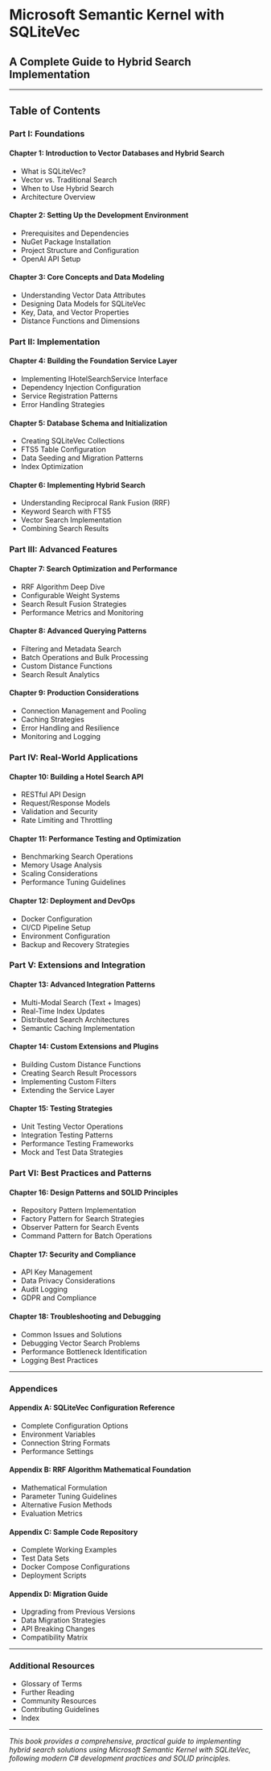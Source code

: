 # Microsoft Semantic Kernel with SQLiteVec
## A Complete Guide to Hybrid Search Implementation

---

## Table of Contents

### **Part I: Foundations**

#### Chapter 1: Introduction to Vector Databases and Hybrid Search
- What is SQLiteVec?
- Vector vs. Traditional Search
- When to Use Hybrid Search
- Architecture Overview

#### Chapter 2: Setting Up the Development Environment
- Prerequisites and Dependencies
- NuGet Package Installation
- Project Structure and Configuration
- OpenAI API Setup

#### Chapter 3: Core Concepts and Data Modeling
- Understanding Vector Data Attributes
- Designing Data Models for SQLiteVec
- Key, Data, and Vector Properties
- Distance Functions and Dimensions

### **Part II: Implementation**

#### Chapter 4: Building the Foundation Service Layer
- Implementing IHotelSearchService Interface
- Dependency Injection Configuration
- Service Registration Patterns
- Error Handling Strategies

#### Chapter 5: Database Schema and Initialization
- Creating SQLiteVec Collections
- FTS5 Table Configuration
- Data Seeding and Migration Patterns
- Index Optimization

#### Chapter 6: Implementing Hybrid Search
- Understanding Reciprocal Rank Fusion (RRF)
- Keyword Search with FTS5
- Vector Search Implementation
- Combining Search Results

### **Part III: Advanced Features**

#### Chapter 7: Search Optimization and Performance
- RRF Algorithm Deep Dive
- Configurable Weight Systems
- Search Result Fusion Strategies
- Performance Metrics and Monitoring

#### Chapter 8: Advanced Querying Patterns
- Filtering and Metadata Search
- Batch Operations and Bulk Processing
- Custom Distance Functions
- Search Result Analytics

#### Chapter 9: Production Considerations
- Connection Management and Pooling
- Caching Strategies
- Error Handling and Resilience
- Monitoring and Logging

### **Part IV: Real-World Applications**

#### Chapter 10: Building a Hotel Search API
- RESTful API Design
- Request/Response Models
- Validation and Security
- Rate Limiting and Throttling

#### Chapter 11: Performance Testing and Optimization
- Benchmarking Search Operations
- Memory Usage Analysis
- Scaling Considerations
- Performance Tuning Guidelines

#### Chapter 12: Deployment and DevOps
- Docker Configuration
- CI/CD Pipeline Setup
- Environment Configuration
- Backup and Recovery Strategies

### **Part V: Extensions and Integration**

#### Chapter 13: Advanced Integration Patterns
- Multi-Modal Search (Text + Images)
- Real-Time Index Updates
- Distributed Search Architectures
- Semantic Caching Implementation

#### Chapter 14: Custom Extensions and Plugins
- Building Custom Distance Functions
- Creating Search Result Processors
- Implementing Custom Filters
- Extending the Service Layer

#### Chapter 15: Testing Strategies
- Unit Testing Vector Operations
- Integration Testing Patterns
- Performance Testing Frameworks
- Mock and Test Data Strategies

### **Part VI: Best Practices and Patterns**

#### Chapter 16: Design Patterns and SOLID Principles
- Repository Pattern Implementation
- Factory Pattern for Search Strategies
- Observer Pattern for Search Events
- Command Pattern for Batch Operations

#### Chapter 17: Security and Compliance
- API Key Management
- Data Privacy Considerations
- Audit Logging
- GDPR and Compliance

#### Chapter 18: Troubleshooting and Debugging
- Common Issues and Solutions
- Debugging Vector Search Problems
- Performance Bottleneck Identification
- Logging Best Practices

---

### **Appendices**

#### Appendix A: SQLiteVec Configuration Reference
- Complete Configuration Options
- Environment Variables
- Connection String Formats
- Performance Settings

#### Appendix B: RRF Algorithm Mathematical Foundation
- Mathematical Formulation
- Parameter Tuning Guidelines
- Alternative Fusion Methods
- Evaluation Metrics

#### Appendix C: Sample Code Repository
- Complete Working Examples
- Test Data Sets
- Docker Compose Configurations
- Deployment Scripts

#### Appendix D: Migration Guide
- Upgrading from Previous Versions
- Data Migration Strategies
- API Breaking Changes
- Compatibility Matrix

---

### **Additional Resources**

- Glossary of Terms
- Further Reading
- Community Resources
- Contributing Guidelines
- Index

---

*This book provides a comprehensive, practical guide to implementing hybrid search solutions using Microsoft Semantic Kernel with SQLiteVec, following modern C# development practices and SOLID principles.*